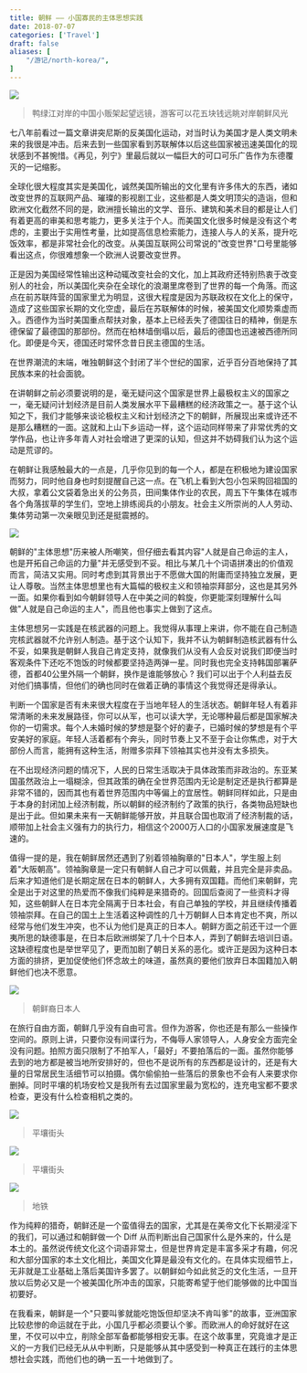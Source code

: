 ```yaml
---
title: 朝鲜 —— 小国寡民的主体思想实践
date: 2018-07-07
categories: ['Travel']
draft: false
aliases: [
    "/游记/north-korea/",
]
---
```


![](https://ik.imagekit.io/elsetech/blog/images/old-blog/1530631577.png)

> 鸭绿江对岸的中国小贩架起望远镜，游客可以花五块钱远眺对岸朝鲜风光

七八年前看过一篇文章讲突尼斯的反美国化运动，对当时认为美国才是人类文明未来的我很是冲击。后来去到一些国家看到苏联解体以后这些国家被迅速美国化的现状感到不甚惋惜。《再见，列宁》里最后就以一幅巨大的可口可乐广告作为东德覆灭的一记缩影。

全球化很大程度其实是美国化，诚然美国所输出的文化里有许多伟大的东西，诸如改变世界的互联网产品、璀璨的影视剧工业，这些都是人类文明顶尖的造诣，但和欧洲文化截然不同的是，欧洲擅长输出的文学、音乐、建筑和美术目的都是让人们有着更高的审美和思考能力，更多关注于个人。而美国文化很多时候是没有这个考虑的，主要出于实用性考量，比如提高信息检索能力，连接人与人的关系，提升吃饭效率，都是非常社会化的改变。从美国互联网公司常说的"改变世界"口号里能够看出这点，你很难想象一个欧洲人说要改变世界。

正是因为美国经常性输出这种动辄改变社会的文化，加上其政府还特别热衷于改变别人的社会，所以美国化夹杂在全球化的浪潮里席卷到了世界的每一个角落。而这点在前苏联阵营的国家里尤为明显，这很大程度是因为苏联政权在文化上的保守，造成了这些国家长期的文化空虚，最后在苏联解体的时候，被美国文化顺势乘虚而入。西德作为当时美国重点帮扶对象，基本上已经丢失了德国往日的精神，倒是东德保留了最德国的那部份。然而在柏林墙倒塌以后，最后的德国也迅速被西德所同化。即便是今天，德国还时常怀念昔日民主德国的生活。

在世界潮流的末端，唯独朝鲜这个封闭了半个世纪的国家，近乎百分百地保持了其民族本来的社会面貌。

在讲朝鲜之前必须要说明的是，毫无疑问这个国家是世界上最极权主义的国家之一，毫无疑问计划经济是目前人类发展水平下最糟糕的经济政策之一。基于这个认知之下，我们才能够来谈论极权主义和计划经济之下的朝鲜，所展现出来或许还不是那么糟糕的一面。这就和上山下乡运动一样，这个运动同样带来了非常优秀的文学作品，也让许多年青人对社会增进了更深的认知，但这并不妨碍我们认为这个运动是荒谬的。

在朝鲜让我感触最大的一点是，几乎你见到的每一个人，都是在积极地为建设国家而努力，同时他自身也时刻提醒自己这一点。在飞机上看到大包小包采购回祖国的大叔，拿着公文袋着急出关的公务员，田间集体作业的农民，周五下午集体在城市各个角落拔草的学生们，空地上排练阅兵的小朋友。社会主义所崇尚的人人劳动、集体劳动第一次亲眼见到还是挺震撼的。

![](https://ik.imagekit.io/elsetech/blog/images/old-blog/1530896426.png?tr=w-1024)

朝鲜的"主体思想"历来被人所嘲笑，但仔细去看其内容"人就是自己命运的主人，也是开拓自己命运的力量"并无感受到不妥。相比与某几十个词语拼凑出的价值观而言，简洁又实用。同时考虑到其背景出于不愿做大国的附庸而坚持独立发展，更让人尊敬。当然主体思想里也有大篇幅的极权主义和领袖崇拜部分，这也是其另外一面。如果你看到如今朝鲜领导人在中美之间的斡旋，你更能深刻理解什么叫做"人就是自己命运的主人"，而且他也事实上做到了这点。

主体思想另一实践是在核武器的问题上。我觉得从事理上来讲，你不能在自己制造完核武器就不允许别人制造。基于这个认知下，我并不认为朝鲜制造核武器有什么不妥，如果我是朝鲜人我自己肯定支持，就像我们从没有人会反对说我们即便当时客观条件下还吃不饱饭的时候都要坚持造两弹一星。同时我也完全支持韩国部署萨德，首都40公里外隔一个朝鲜，换作是谁能够放心 ? 我们可以出于个人利益去反对他们搞事情，但他们的确也同时在做着正确的事情这个我觉得还是得承认。

判断一个国家是否有未来很大程度在于当地年轻人的生活状态。朝鲜年轻人有着非常清晰的未来发展路径，你可以从军，也可以读大学，无论哪种最后都是国家解决你的一切需求。每个人未婚时候的梦想是娶个好的妻子，已婚时候的梦想是有个平安美好的家庭。年轻人活着都有个奔头，同时节奏上又不至于会让你焦虑，对于大部份人而言，能拥有这种生活，附赠多崇拜下领袖其实也并没有太多损失。

在不出现经济问题的情况下，人民的日常生活取决于具体政策而非政治的。东亚某国虽然政治上一塌糊涂，但其政策的确在全世界范围内无论是制定还是执行都算是非常不错的，因而其也有着世界范围内中等偏上的宜居性。朝鲜同样如此，只是由于本身的封闭加上经济制裁，所以朝鲜的经济制约了政策的执行，各类物品短缺也是出于此。但如果未来有一天朝鲜能够开放，并且联合国也取消了经济制裁的话，顺带加上社会主义强有力的执行力，相信这个2000万人口的小国家发展速度是飞速的。

值得一提的是，我在朝鲜居然还遇到了别着领袖胸章的"日本人"，学生服上刻着"大阪朝高"。领袖胸章是一定只有朝鲜人自己才可以佩戴，并且完全是非卖品。后来才知道他们是长期定居在日本的朝鲜人，大多拥有双国籍。而他们来朝鲜，完全是出于对这里的热爱而不像我们纯粹是来猎奇的。回国后查阅了一些资料才得知，这些朝鲜人在日本完全隔离于日本社会，有自己单独的学校，并且继续传播着领袖崇拜。在自己的国土上生活着这种调性的几十万朝鲜人日本肯定也不爽，所以经常与他们发生冲突，也不认为他们是真正的日本人。朝鲜方面之前还干过一个匪夷所思的缺德事是，在日本后欧洲绑架了几十个日本人，弄到了朝鲜去培训日语。这缺德程度也是举世罕见了，更而加剧了朝日关系的恶化。或许正是因为这种日本方面的排挤，更加促使他们怀念故土的味道，虽然真的要他们放弃日本国籍加入朝鲜他们也决不愿意。

![](https://ik.imagekit.io/elsetech/blog/images/old-blog/1530895977.png?tr=w-1024)

> 朝鲜裔日本人

在旅行自由方面，朝鲜几乎没有自由可言。但作为游客，你也还是有那么一些操作空间的。原则上讲，只要你没有间谍行为，不侮辱人家领导人，人身安全方面完全没有问题。拍照方面只限制了不拍军人，「最好」不要拍落后的一面。虽然你能够去到的地方都是被当地所安排好的，但也不是说所有的东西都是设计的，还是有大量的日常居民生活细节可以拍摄。偶尔偷偷拍一些落后的景象也不会有人来要求你删掉。同时平壤的机场安检又是我所有去过国家里最为宽松的，连充电宝都不要求检查，更没有什么检查相机之类的。

![](https://ik.imagekit.io/elsetech/blog/images/old-blog/1530898563.png?tr=w-1024)

> 平壤街头

![](https://ik.imagekit.io/elsetech/blog/images/old-blog/1530898647.png?tr=w-1024)

> 平壤街头

![](https://ik.imagekit.io/elsetech/blog/images/old-blog/1530898709.png?tr=w-1024)

> 地铁

作为纯粹的猎奇，朝鲜还是一个蛮值得去的国家，尤其是在美帝文化下长期浸淫下的我们，可以通过和朝鲜做一个 Diff 从而判断出自己国家什么是外来的，什么是本土的。虽然说传统文化这个词语非常土，但是世界肯定是丰富多采才有趣，何况和大部分国家的本土文化相比，美国文化算是最没有文化的。在具体实现细节上，无非就是工业基础上落后美国许多罢了。以朝鲜如今如此贫乏的文化生活，一旦开放以后势必又是一个被美国化所冲击的国家，只能寄希望于他们能够做的比中国当初要好。

在我看来，朝鲜是一个"只要叫爹就能吃饱饭但却坚决不肯叫爹"的故事，亚洲国家比较悲惨的命运就在于此，小国几乎都必须要认个爹。而欧洲人的命好就好在这里，不仅可以中立，削除全部军备都能够相安无事。在这个故事里，究竟谁才是正义的一方我们已经无从从中判断，只是能够从其中感受到一种真正在践行的主体思想社会实践，而他们也的确一五一十地做到了。





